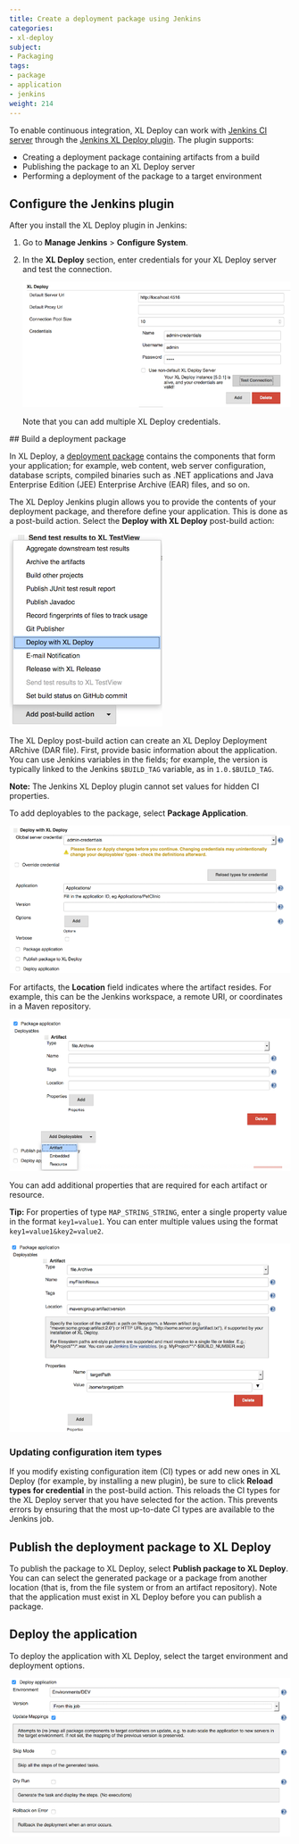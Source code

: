 ```yaml
---
title: Create a deployment package using Jenkins
categories:
- xl-deploy
subject:
- Packaging
tags:
- package
- application
- jenkins
weight: 214
---
```


To enable continuous integration, XL Deploy can work with [Jenkins CI server](https://jenkins-ci.org/) through the [Jenkins XL Deploy plugin](https://wiki.jenkins-ci.org/display/JENKINS/XL+Deploy+Plugin). The plugin supports:

* Creating a deployment package containing artifacts from a build
* Publishing the package to an XL Deploy server
* Performing a deployment of the package to a target environment

## Configure the Jenkins plugin

After you install the XL Deploy plugin in Jenkins:

1. Go to **Manage Jenkins** > **Configure System**.
2. In the **XL Deploy** section, enter credentials for your XL Deploy server and test the connection.

    ![image](images/jenkins-set-xld-server.png)

    Note that you can add multiple XL Deploy credentials.

## Build a deployment package

In XL Deploy, a [deployment package](/xl-deploy/concept/preparing-your-application-for-xl-deploy.html#whats-in-an-application-deployment-package) contains the components that form your application; for example, web content, web server configuration, database scripts, compiled binaries such as .NET applications and Java Enterprise Edition (JEE) Enterprise Archive (EAR) files, and so on.

The XL Deploy Jenkins plugin allows you to provide the contents of your deployment package, and therefore define your application. This is done as a post-build action. Select the **Deploy with XL Deploy** post-build action:

![image](images/jenkins-post-build-action.png)

The XL Deploy post-build action can create an XL Deploy Deployment ARchive (DAR file). First, provide basic information about the application. You can use Jenkins variables in the fields; for example, the version is typically linked to the Jenkins `$BUILD_TAG` variable, as in `1.0.$BUILD_TAG`.

**Note:** The Jenkins XL Deploy plugin cannot set values for hidden CI properties.

To add deployables to the package, select **Package Application**.

![image](images/jenkins-basic-information.png)

For artifacts, the **Location** field indicates where the artifact resides. For example, this can be the Jenkins workspace, a remote URI, or coordinates in a Maven repository.

![image](images/jenkins-package-application.png)

You can add additional properties that are required for each artifact or resource.

**Tip:** For properties of type `MAP_STRING_STRING`, enter a single property value in the format `key1=value1`. You can enter multiple values using the format `key1=value1&key2=value2`.

![image](images/jenkins-add-property.png)

### Updating configuration item types

If you modify existing configuration item (CI) types or add new ones in XL Deploy (for example, by installing a new plugin), be sure to click **Reload types for credential** in the post-build action. This reloads the CI types for the XL Deploy server that you have selected for the action. This prevents errors by ensuring that the most up-to-date CI types are available to the Jenkins job.

## Publish the deployment package to XL Deploy

To publish the package to XL Deploy, select **Publish package to XL Deploy**. You can can select the generated package or a package from another location (that is, from the file system or from an artifact repository). Note that the application must exist in XL Deploy before you can publish a package.

## Deploy the application

To deploy the application with XL Deploy, select the target environment and deployment options.

![image](images/jenkins-deploy-application.png)
